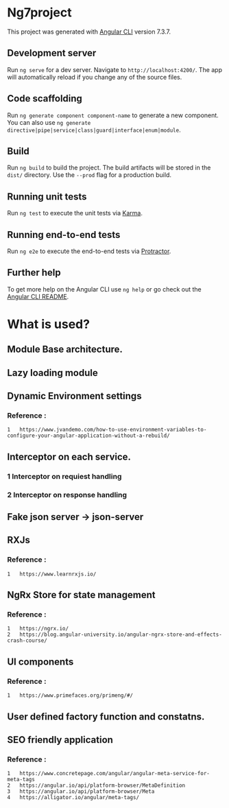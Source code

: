 # Ng7project

This project was generated with [Angular CLI](https://github.com/angular/angular-cli) version 7.3.7.

## Development server

Run `ng serve` for a dev server. Navigate to `http://localhost:4200/`. The app will automatically reload if you change any of the source files.

## Code scaffolding

Run `ng generate component component-name` to generate a new component. You can also use `ng generate directive|pipe|service|class|guard|interface|enum|module`.

## Build

Run `ng build` to build the project. The build artifacts will be stored in the `dist/` directory. Use the `--prod` flag for a production build.

## Running unit tests

Run `ng test` to execute the unit tests via [Karma](https://karma-runner.github.io).

## Running end-to-end tests

Run `ng e2e` to execute the end-to-end tests via [Protractor](http://www.protractortest.org/).

## Further help

To get more help on the Angular CLI use `ng help` or go check out the [Angular CLI README](https://github.com/angular/angular-cli/blob/master/README.md).











# What is used?

## Module Base architecture.

## Lazy loading module

## Dynamic Environment settings
### Reference :
    1   https://www.jvandemo.com/how-to-use-environment-variables-to-configure-your-angular-application-without-a-rebuild/

## Interceptor on each service.
### 1   Interceptor on requiest handling
### 2   Interceptor on response handling

## Fake json server -> json-server

## RXJs
### Reference :
    1   https://www.learnrxjs.io/


## NgRx Store for state management
### Reference :
    1   https://ngrx.io/
    2   https://blog.angular-university.io/angular-ngrx-store-and-effects-crash-course/

## UI components
### Reference :
    1   https://www.primefaces.org/primeng/#/

## User defined factory function and constatns.

## SEO friendly application
### Reference :
    1   https://www.concretepage.com/angular/angular-meta-service-for-meta-tags
    2   https://angular.io/api/platform-browser/MetaDefinition
    3   https://angular.io/api/platform-browser/Meta
    4   https://alligator.io/angular/meta-tags/



